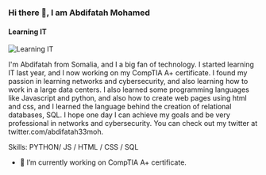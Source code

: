 
### Hi there 👋, I am Abdifatah Mohamed
#### Learning IT
![Learning IT](https://arturssmirnovs.github.io/github-profile-readme-generator/images/banner.png)

I'm Abdifatah from Somalia, and I a big fan of technology. I started learning IT last year, and I now working on my CompTIA A+ certificate. I found my passion in learning networks and cybersecurity, and also learning how to work in a large data centers. I also learned some programming languages like Javascript and python, and also how to create web pages using html and css, and I learned the language behind the creation of relational databases, SQL. I hope one day I can achieve my goals and be very professional in networks and cybersecurity. You can check out my twitter at twitter.com/abdifatah33moh.

Skills: PYTHON/ JS / HTML / CSS / SQL

- 🔭 I’m currently working on CompTIA A+ certificate. 





<!--
**abdifatah33moh/abdifatah33moh** is a ✨ _special_ ✨ repository because its `README.md` (this file) appears on your GitHub profile.

Here are some ideas to get you started:

- 🔭 I’m currently working on ...
- 🌱 I’m currently learning ...
- 👯 I’m looking to collaborate on ...
- 🤔 I’m looking for help with ...
- 💬 Ask me about ...
- 📫 How to reach me: ...
- 😄 Pronouns: ...
- ⚡ Fun fact: ...
-->
